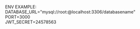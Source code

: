 ENV EXAMPLE:
<br>
DATABASE_URL="mysql://root:@localhost:3306/databasename"
<br>
PORT=3000
<br>
JWT_SECRET=24578563
